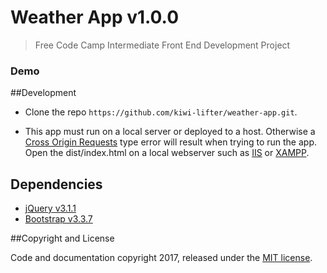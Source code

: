 # Weather App v1.0.0

> Free Code Camp Intermediate Front End Development Project 

### Demo



##Development

- Clone the repo `https://github.com/kiwi-lifter/weather-app.git`.

- This app must run on a local server or deployed to a host. Otherwise a [Cross Origin Requests](https://developer.mozilla.org/en-US/docs/Web/HTTP/Access_control_CORS) type error will result when trying to run the app.
Open the dist/index.html on a local webserver such as [IIS](https://msdn.microsoft.com/en-us/library/ms181052.aspx)  or [XAMPP](https://www.apachefriends.org/index.html). 


## Dependencies

- [jQuery v3.1.1](https://github.com/jquery/jquery)
- [Bootstrap v3.3.7](http://getbootstrap.com/getting-started/)

##Copyright and License

Code and documentation copyright 2017, released under the [MIT license](https://github.com/kiwi-lifter/kiwi-lifter.github.io/blob/master/LICENSE.txt).


